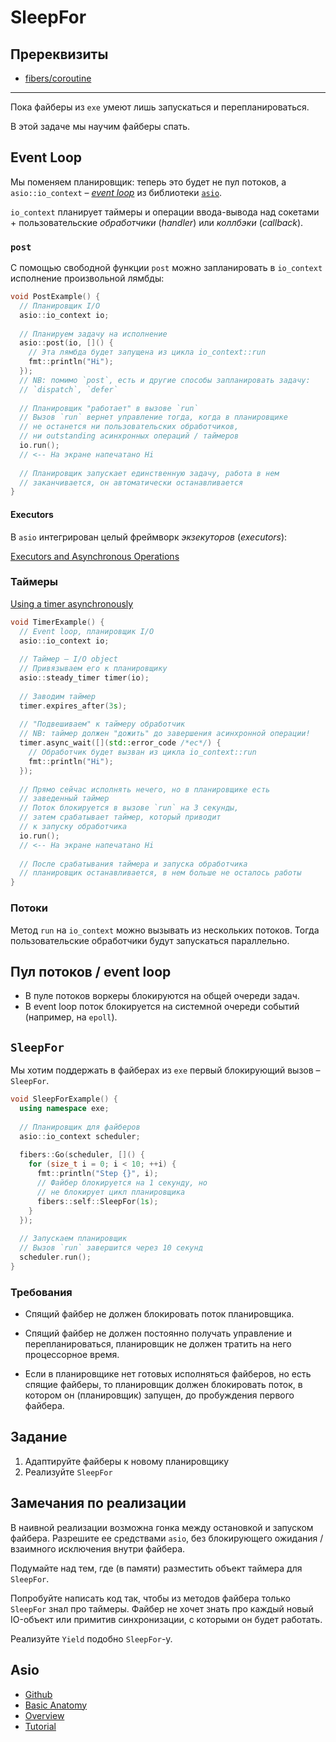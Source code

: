 # SleepFor

## Пререквизиты

- [fibers/coroutine](/tasks/fibers/coroutine)

---

Пока файберы из `exe` умеют лишь запускаться и перепланироваться. 

В этой задаче мы научим файберы спать.

## Event Loop

Мы поменяем планировщик: теперь это будет не пул потоков, а `asio::io_context` – [_event loop_](http://latentflip.com/loupe/) из библиотеки [`asio`](https://think-async.com/).

`io_context` планирует таймеры и операции ввода-вывода над сокетами + пользовательские _обработчики_ (_handler_) или _коллбэки_ (_callback_).

### `post` 

С помощью свободной функции `post` можно запланировать в `io_context` исполнение произвольной лямбды: 

```cpp
void PostExample() {
  // Планировщик I/O
  asio::io_context io;
    
  // Планируем задачу на исполнение
  asio::post(io, []() {
    // Эта лямбда будет запущена из цикла io_context::run
    fmt::println("Hi");
  });
  // NB: помимо `post`, есть и другие способы запланировать задачу:
  // `dispatch`, `defer`
  
  // Планировщик "работает" в вызове `run`
  // Вызов `run` вернет управление тогда, когда в планировщике
  // не останется ни пользовательских обработчиков, 
  // ни outstanding асинхронных операций / таймеров
  io.run();
  // <-- На экране напечатано Hi
  
  // Планировщик запускает единственную задачу, работа в нем 
  // заканчивается, он автоматически останавливается
}
```

#### Executors

В `asio` интегрирован целый фреймворк _экзекуторов_ (_executors_):

[Executors and Asynchronous Operations](http://chriskohlhoff.github.io/executors/)


### Таймеры

[Using a timer asynchronously](https://think-async.com/Asio/asio-1.22.1/doc/asio/tutorial/tuttimer2.html)

```cpp
void TimerExample() {
  // Event loop, планировщик I/O
  asio::io_context io;
  
  // Таймер – I/O object
  // Привязываем его к планировщику
  asio::steady_timer timer(io);
  
  // Заводим таймер
  timer.expires_after(3s);
  
  // "Подвешиваем" к таймеру обработчик
  // NB: таймер должен "дожить" до завершения асинхронной операции!
  timer.async_wait([](std::error_code /*ec*/) {
    // Обработчик будет вызван из цикла io_context::run
    fmt::println("Hi");
  });
  
  // Прямо сейчас исполнять нечего, но в планировщике есть 
  // заведенный таймер
  // Поток блокируется в вызове `run` на 3 секунды, 
  // затем срабатывает таймер, который приводит 
  // к запуску обработчика
  io.run();
  // <-- На экране напечатано Hi
  
  // После срабатывания таймера и запуска обработчика
  // планировщик останавливается, в нем больше не осталось работы
}
```

### Потоки

Метод `run` на `io_context` можно вызывать из нескольких потоков. Тогда пользовательские обработчики будут запускаться параллельно.

## Пул потоков / event loop

- В пуле потоков воркеры блокируются на общей очереди задач.
- В event loop поток блокируется на системной очереди событий (например, на `epoll`).

## `SleepFor`

Мы хотим поддержать в файберах из `exe` первый блокирующий вызов – `SleepFor`.

```cpp
void SleepForExample() {
  using namespace exe;
  
  // Планировщик для файберов
  asio::io_context scheduler;
  
  fibers::Go(scheduler, []() {
    for (size_t i = 0; i < 10; ++i) {
      fmt::println("Step {}", i);
      // Файбер блокируется на 1 секунду, но
      // не блокирует цикл планировщика 
      fibers::self::SleepFor(1s);
    }
  });
  
  // Запускаем планировщик
  // Вызов `run` завершится через 10 секунд
  scheduler.run();
}
```

### Требования

- Спящий файбер не должен блокировать поток планировщика.

- Спящий файбер не должен постоянно получать управление и перепланироваться, планировщик не должен тратить на него процессорное время.

- Если в планировщике нет готовых исполняться файберов, но есть спящие файберы, то планировщик должен блокировать поток, в котором он (планировщик) запущен, до пробуждения первого файбера.

## Задание

1) Адаптируйте файберы к новому планировщику
2) Реализуйте `SleepFor`

## Замечания по реализации

В наивной реализации возможна гонка между остановкой и запуском файбера. Разрешите ее средствами `asio`,
без блокирующего ожидания / взаимного исключения внутри файбера.

Подумайте над тем, где (в памяти) разместить объект таймера для `SleepFor`.

Попробуйте написать код так, чтобы из методов файбера только `SleepFor` знал про таймеры. Файбер не хочет знать про каждый новый IO-объект или примитив синхронизации, с которыми он будет работать.

Реализуйте `Yield` подобно `SleepFor`-у.

## Asio

* [Github](https://github.com/chriskohlhoff/asio/)
* [Basic Anatomy](https://think-async.com/Asio/asio-1.22.1/doc/asio/overview/basics.html)
* [Overview](https://think-async.com/Asio/asio-1.22.1/doc/asio/overview.html)
* [Tutorial](https://think-async.com/Asio/asio-1.22.1/doc/asio/tutorial.html)